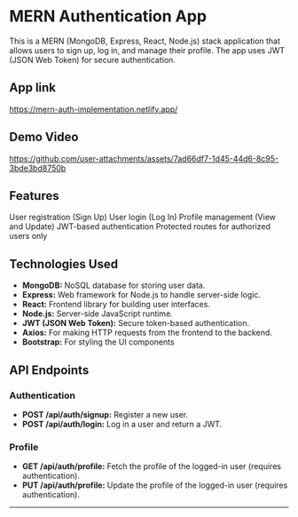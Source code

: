 # MERN Authentication App

This is a MERN (MongoDB, Express, React, Node.js) stack application that allows users to sign up, log in, and manage their profile. The app uses JWT (JSON Web Token) for secure authentication.

## App link

https://mern-auth-implementation.netlify.app/

## Demo Video

https://github.com/user-attachments/assets/7ad66df7-1d45-44d6-8c95-3bde3bd8750b

## Features

User registration (Sign Up)
User login (Log In)
Profile management (View and Update)
JWT-based authentication
Protected routes for authorized users only

## Technologies Used

- **MongoDB:** NoSQL database for storing user data.
- **Express:** Web framework for Node.js to handle server-side logic.
- **React:** Frontend library for building user interfaces.
- **Node.js:** Server-side JavaScript runtime.
- **JWT (JSON Web Token):** Secure token-based authentication.
- **Axios:** For making HTTP requests from the frontend to the backend.
- **Bootstrap:** For styling the UI components

## API Endpoints

### Authentication

- **POST /api/auth/signup:** Register a new user.
- **POST /api/auth/login:** Log in a user and return a JWT.

### Profile

- **GET /api/auth/profile:** Fetch the profile of the logged-in user (requires authentication).
- **PUT /api/auth/profile:** Update the profile of the logged-in user (requires authentication).

---